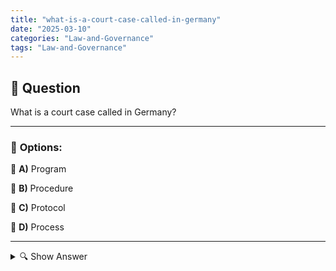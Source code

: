 ```yaml
---
title: "what-is-a-court-case-called-in-germany"
date: "2025-03-10"
categories: "Law-and-Governance"
tags: "Law-and-Governance"
---
```


## 📌 **Question**

What is a court case called in Germany?



---

### 📝 **Options:**

🔘 **A)** Program

🔘 **B)** Procedure

🔘 **C)** Protocol

🔘 **D)** Process

---

<details>
  <summary>🔍 Show Answer</summary>

  <p>
💡  <b>Correct Answer:</b>  d
  </p>
  <p>
    📖<b>Explanation:</b>
    In Germany, there are specific terms for legal processes in court. Proceedings before a court include all steps and processes that lead to the resolution of a legal dispute. Understanding this terminology is important for navigating the legal system. Terms such as "program", "procedure", "protocol" and "process" have different meanings in the legal context. In particular, the entire judicial process is often referred to as a "process", which includes the formal process from submission to judgment.
  </p>
</details>

